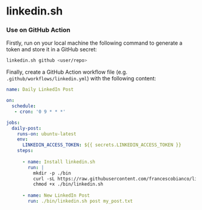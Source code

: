 # linkedin.sh


### Use on GitHub Action

Firstly, run on your local machine the following command to generate a token and store it in a GitHub secret:

```bash
linkedin.sh github <user/repo>
```

Finally, create a GitHub Action workflow file (e.g. `.github/workflows/linkedin.yml`) with the following content:

```yaml
name: Daily LinkedIn Post

on:
  schedule:
   - cron: '0 9 * * *'

jobs:
  daily-post:
    runs-on: ubuntu-latest
    env:      
      LINKEDIN_ACCESS_TOKEN: ${{ secrets.LINKEDIN_ACCESS_TOKEN }}      
    steps:
          
      - name: Install linkedin.sh
        run: |
          mkdir -p ./bin
          curl -sL https://raw.githubusercontent.com/francescobianco/linkedin.sh/main/bin/linkedin.sh > ./bin/linkedin.sh 
          chmod +x ./bin/linkedin.sh 
          
      - name: New LinkedIn Post
        run: ./bin/linkedin.sh post my_post.txt 
```

